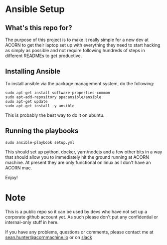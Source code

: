# Ansible Setup

## What's this repo for?

The purpose of this project is to make it really simple for a new dev at
ACORN to get their laptop set up with everything they need to start hacking
as simply as possible and not require following hundreds of steps in
different READMEs to get productive.

## Installing Ansible


To install ansible via the package management system, do the following:

```
sudo apt-get install software-properties-common
sudo apt-add-repository ppa:ansible/ansible
sudo apt-get update
sudo apt-get install -y ansible
```

This is probably the best way to do it on ubuntu.

## Running the playbooks

```sudo ansible-playbook setup.yml```

This should set up python, docker, yarn/nodejs and a few other bits in a way
that should allow you to immediately hit the ground running at ACORN machine.
At present they are only functional on linux as I don't have an ACORN mac.

Enjoy!

# Note

This is a public repo so it can be used by devs who have not set up a corporate
github account yet.  As such please don't put any confidential or internal-only
stuff in here.

If you have any problems, questions or comments, please contact me at
[sean.hunter@acornmachine.io](mailto:sean.hunter@acornmachine.io) or on
[slack](https://acorn-machine.slack.com)
